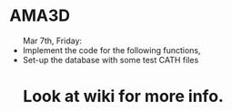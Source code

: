 AMA3D
=====
<ul>
Mar 7th, Friday:  
<li>Implement the code for the following functions,</li> 
<li>Set-up the database with some test CATH files</li> 
<h1>Look at wiki for more info.</h1>
</ul>
